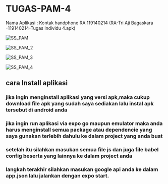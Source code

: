 # TUGAS-PAM-4
Nama Aplikasi : Kontak handphone RA 119140214 (RA-Tri Aji Bagaskara -119140214-Tugas Individu 4.apk)



![SS_PAM](https://user-images.githubusercontent.com/90993802/164238360-f9442858-425d-4e26-8b49-f3e9cd4b636b.jpg)

![SS_PAM_2](https://user-images.githubusercontent.com/90993802/164237165-5f87819e-6bc4-4f5f-b30e-889de2283551.jpg)

![SS_PAM_3](https://user-images.githubusercontent.com/90993802/164237357-170fbfbd-e52a-4aeb-89dc-9f5e0a5f890a.jpg)

![SS_PAM_4](https://user-images.githubusercontent.com/90993802/164237816-90acd68e-4383-42b7-a283-1bf14194343d.jpg)

## cara Install aplikasi
### jika ingin menginstall aplikasi yang versi apk,maka cukup download file apk yang sudah saya sediakan lalu instal apk tersebut di android anda

### jika ingin run aplikasi via expo go maupun emulator maka anda harus menginstall semua package atau dependencie yang saya gunakan terlebih dahulu ke dalam project yang anda buat
### setelah itu silahkan masukan semua file js dan juga file babel config beserta yang lainnya ke dalam project anda
### langkah terakhir silahkan masukan google api anda ke dalam app.json lalu jalankan dengan expo start.



